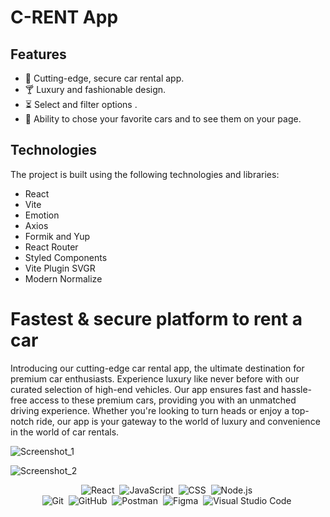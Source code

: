 # C-RENT App
## Features 
- 🚗  Cutting-edge, secure car rental app.<br>
- 🍸   Luxury and fashionable design.<br>
- ⏳   Select and filter options .<br>
- 🔄  Ability to chose your favorite cars and to see them on your page.

## Technologies
The project is built using the following technologies and libraries:

<span align="start"> 
<ul>
  <li>React</li>
  <li>Vite</li>
  <li>Emotion</li>
  <li>Axios</li>
  <li>Formik and Yup</li>
  <li>React Router</li>
  <li>Styled Components</li>
  <li>Vite Plugin SVGR</li>
  <li>Modern Normalize</li>
</ul>
</span>

# Fastest & secure platform to rent a car
Introducing our cutting-edge car rental app, 
the ultimate destination for premium car enthusiasts.
Experience luxury like never before 
with our curated selection of high-end vehicles. 
Our app ensures fast and hassle-free access 
to these premium cars, providing you with an unmatched driving experience. 
Whether you're looking to turn heads or enjoy a top-notch ride, 
our app is your gateway to the world of luxury and convenience in the world of car rentals.

![Screenshot_1](https://github.com/magistrkim/car-rent-app/assets/115700340/1a9e15fa-0f12-42fd-90ab-67bca2e6be2b)

![Screenshot_2](https://github.com/magistrkim/car-rent-app/assets/115700340/32b74645-7dcb-48ae-a97f-82b8ac723399)


<span align="center"> 
  
![React](https://img.shields.io/badge/-React-05122A?style=flat&logo=React)&nbsp;
![JavaScript](https://img.shields.io/badge/-JavaScript-05122A?style=flat&logo=javascript)&nbsp;
![CSS](https://img.shields.io/badge/-CSS-05122A?style=flat&logo=CSS3&logoColor=1572B6)&nbsp;
![Node.js](https://img.shields.io/badge/-Node.js-05122A?style=flat&logo=Node.js)&nbsp;  
![Git](https://img.shields.io/badge/-Git-05122A?style=flat&logo=git)&nbsp;
![GitHub](https://img.shields.io/badge/-GitHub-05122A?style=flat&logo=github)&nbsp;
![Postman](https://img.shields.io/badge/-Postman-05122A?style=flat&logo=Postman)&nbsp;
![Figma](https://img.shields.io/badge/-Figma-05122A?style=flat&logo=figma)&nbsp;
![Visual Studio Code](https://img.shields.io/badge/-Visual%20Studio%20Code-05122A?style=flat&logo=visual-studio-code&logoColor=007ACC)&nbsp;

</span>




